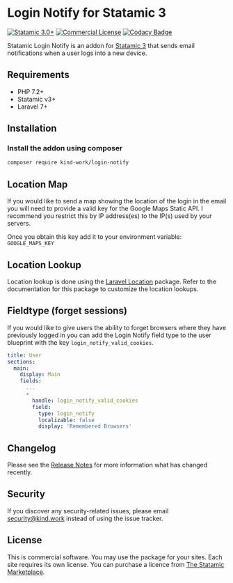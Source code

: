 # Login Notify for Statamic 3

[![Statamic 3.0+](https://img.shields.io/badge/Statamic-3.0%2B-FF269E)](https://statamic.com)
[![Commercial License](https://img.shields.io/badge/License-Commercial-yellow)](https://statamic.com/marketplace/addons/login-notify)
[![Codacy Badge](https://app.codacy.com/project/badge/Grade/868d24822a32419eb4df43c52302e8ae)](https://www.codacy.com/gh/kind-work/login-notify/dashboard?utm_source=github.com&amp;utm_medium=referral&amp;utm_content=kind-work/login-notify&amp;utm_campaign=Badge_Grade)

Statamic Login Notify is an addon for [Statamic 3](https://github.com/statamic/cms) that sends email notifications when a user logs into a new device.

## Requirements
* PHP 7.2+
* Statamic v3+
* Laravel 7+

## Installation

### Install the addon using composer

```bash
composer require kind-work/login-notify
```

## Location Map

If you would like to send a map showing the location of the login in the email you will need to provide a valid key for the Google Maps Static API. I recommend you restrict this by IP address(es) to the IP(s) used by your servers.

Once you obtain this key add it to your environment variable: `GOOGLE_MAPS_KEY`

## Location Lookup

Location lookup is done using the [Laravel Location](https://github.com/stevebauman/location) package. Refer to the documentation for this package to customize the location lookups.

## Fieldtype (forget sessions)

If you would like to give users the ability to forget browsers where they have previously logged in you can add the Login Notify field type to the user blueprint with the key `login_notify_valid_cookies`.

```yaml
title: User
sections:
  main:
    display: Main
    fields:
      ...
      -
        handle: login_notify_valid_cookies
        field:
          type: login_notify
          localizable: false
          display: 'Remembered Browsers'
```

## Changelog
Please see the [Release Notes](https://statamic.com/addons/jrc9designstudio/login-notify/release-notes) for more information what has changed recently.

## Security
If you discover any security-related issues, please email [security@kind.work](mailto:security@kind.work) instead of using the issue tracker.

## License
This is commercial software. You may use the package for your sites. Each site requires its own license. You can purchase a licence from [The Statamic Marketplace](https://statamic.com/addons/jrc9designstudio/login-notify).
